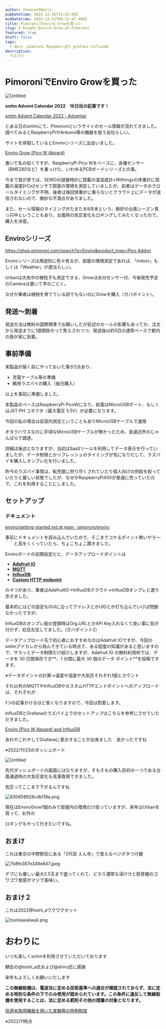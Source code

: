```yaml
---
author: InnocentWalls
pubDatetime: 2022-12-16T15:22:00Z
modDatetime: 2023-12-21T09:12:47.400Z
title: PimoroniでEnviro Growを買った
slug: I-bought-Enviro-Grow-at-Pimoroni
featured: true
draft: false
tags:
  - docs　pimoroni RaspberryPi grafana influxdb
description:
  ラズパイ
---
```


# PimoroniでEnviro Growを買った

![Untitled](Pimoroni%E3%81%A6%E3%82%99Enviro%20Grow%E3%82%92%E8%B2%B7%E3%81%A3%E3%81%9F%2036abfa7565244bc89cd36ef15960976f/Untitled.png)

**smhn Advent Calendar 2022　16日目の記事です！**

[smhn Advent Calendar 2022 - Adventar](https://adventar.org/calendars/7936)

とある日のsmhnにて、Pimoroniというサイトのセール情報が流れてきました。
調べてみるとRaspberryPiやArduino等の機器を扱う会社らしい。

サイトを徘徊しているとEnviroシリーズに出会いました。

[Enviro Grow (Pico W Aboard)](https://shop.pimoroni.com/products/enviro-grow?variant=40055904305235)

書いて名の如くですが、RaspberryPi Pico Wをベースに、各種センサー（BME280など）を乗っけた、いわゆるPCBボードシリーズとの事。

今まで我が家では、SEIKOの謎置時計に搭載の温湿度計+Withingsの体重計に搭載の温度計Co2センサで部屋の環境を測定していましたが、前者はデータのクロールタイミングが不明、後者は毎回体重計に乗らないとクラウド上にデータが送信されないので、微妙な不満点がありました。

また、セール情報のタイミングがたまたま8月末という、絶好の台風シーズン真っ只中ということもあり、台風時の気圧変化もロギングしてみたくなったので、購入を決意。

## Enviroシリーズ

[https://shop.pimoroni.com/search?q=Enviro&product_type=Pico Addon](https://shop.pimoroni.com/search?q=Enviro&product_type=Pico%20Addon)

Enviroシリーズは用途別に色々有るが、部屋の環境測定であれば、「indoor」もしくは「Weather」が適当らしい。　

Urbanは大気中の微粒子も測定できる、Growは水分センサー付、今後発売予定のCameraは書いて字のごとく。

なぜか筆者は植物を育てている訳でもないのにGrowを購入（ガバポイント）。

## 発送～到着

発送方法は無料の国際標準でお願いしたが前述のセールの影響もあってか、注文から発送までに1週間掛かって焦らされつつ、発送後は約5日の通常ペースで都内の我が家に到着。

## 事前準備

実製品が届く前にやっておいた事が2点あり、

- 充電ケーブル等の準備
- 鯖用ラズパイの購入（後日購入）

以上を事前に準備しました。

本製品のベースはRaspberryPi PicoWになり、給電はMicroUSBポート、もしくはJST-PH コネクタ（最大電圧 5.5V）が必要になります。

今回の私の場合は自室内測定ということもありMicroUSBケーブルで運用

オタクハウスなのに手頃なMicroUSBケーブルが無かったため、急遽近所のじゃんぱらで調達。

詳細は後述となりますが、当初はSaaSツールを利用してデータ表示を行っていましたが、データ制限とかリフレッシュのタイミングが気になりだして、ラズパイを購入しオンプレ化を行いました。

昨今のラズパイ事情は、転売屋に狩り尽くされていたり個人向けの供給を絞っていたりと厳しい状態でしたが、なぜかRaspberryPi400が普通に売っていたので、これを利用することにしました。

## セットアップ

### ドキュメント

[enviro/getting-started.md at main · pimoroni/enviro](https://github.com/pimoroni/enviro/blob/main/documentation/getting-started.md)

事前にドキュメントを読み込んでいたので、そこまでコケるポイント無いやろ～＾＾と高をくくっていたら、ちょこちょこ躓きました。

Enviroボードの初期設定だと、データアップロードポイントは

- **[Adafruit IO](https://github.com/pimoroni/enviro/blob/main/documentation/destinations/adafruit-io.md)**
- **[MQTT](https://github.com/pimoroni/enviro/blob/main/documentation/destinations/mqtt.md)**
- **[InfluxDB](https://github.com/pimoroni/enviro/blob/main/documentation/destinations/influxdb.md)**:
- **[Custom HTTP endpoint](https://github.com/pimoroni/enviro/blob/main/documentation/destinations/custom-http-endpoint.md)**

の４つがあり、筆者はAdafruitIO→InfluxDBクラウド→InfluxDBオンプレと渡り歩きました。

基本的にはどの設定もGUIに沿ってアドレスとかUIDとか打ち込んでいけば問題なかったですが、

InfluxDBのオンプレ版の登録時はOrg.URLとかAPI Key入れなくて良い事に気が付かず、右往左往してました。(ガバポイント2）

データアップロード先で初心者におすすめなのはAdafruit IOですが、今回のsmhnアドカレから飛んできている時点で、ある程度の知識があると思いますので、サラッとデータ制限だけ紹介しますが、Adafruit IO の無料利用枠では、データを 30 日間保存でき**、1 分間に最大 30 個のデータ ポイント**を投稿できます。

※データポイントの計算→温度や湿度や大気圧それぞれ1個とカウント

それ以外のMQTTやInfluxDBやカスタムHTTPエンドポイントへのアップロードは、それぞれが

1つの記事かけるほど長くなりますので、今回は割愛します。

InfluxDBとGrafanaのラズパイ上でのセットアップはこちらを参考にさせていただきました。

[Enviro (Pico W Aboard) and InfluxDB](https://learn.pimoroni.com/article/enviro-and-influxdb)

あれやこれやしてGrafanaに表示することが出来ました　良かったですね　

※2022/11/23のダッシュボード

![Untitled](Pimoroni%E3%81%A6%E3%82%99Enviro%20Grow%E3%82%92%E8%B2%B7%E3%81%A3%E3%81%9F%2036abfa7565244bc89cd36ef15960976f/Untitled.png)

先代ダッシュボードの画面にはなりますが、そもそもの購入目的の一つである台風通過時の大気圧変化も見事取得できました。

気圧ってここまで下がるんですね

![830658928cdb118a.png](Pimoroni%E3%81%A6%E3%82%99Enviro%20Grow%E3%82%92%E8%B2%B7%E3%81%A3%E3%81%9F%2036abfa7565244bc89cd36ef15960976f/830658928cdb118a.png)

現在はEnviroGrow1個のみで部屋内の環境だけ拾っていますが、来年はUrbanを買って、お外の

ロギングもやって行きたいですね。

## おまけ

これは東京の中野駅前にある「2代目 えん寺」で食えるベジポタつけ麺

![7b8fe367e349e847.jpeg](Pimoroni%E3%81%A6%E3%82%99Enviro%20Grow%E3%82%92%E8%B2%B7%E3%81%A3%E3%81%9F%2036abfa7565244bc89cd36ef15960976f/7b8fe367e349e847.jpeg)

デブにも優しい最大2.5玉まで盛ってくれて、どろり濃厚な浸け汁と胚芽麺のゴワゴワ食感がマジで美味い。

## おまけ２

これは2022@toshi_aワクワクセット

![toshiawaliwali.png](Pimoroni%E3%81%A6%E3%82%99Enviro%20Grow%E3%82%92%E8%B2%B7%E3%81%A3%E3%81%9F%2036abfa7565244bc89cd36ef15960976f/toshiawaliwali.png)

# おわりに

いつも楽しくsmhnを利用させていただいております

鯖缶の@toshi_a氏および@ahiru氏に感謝

来年もよろしくお願いいたします

**この無線設備は、電波法に定める技術基準への適合が確認されておらず、法に定める特別な条件の下でのみ使用が認められています。この条件に違反して無線設備を使用することは、法に定める罰則その他の措置の対象となります。**

[技適未取得機器を用いた実験等の特例制度](https://exp-sp.denpa.soumu.go.jp/public/index.html)

※2022/11時点
